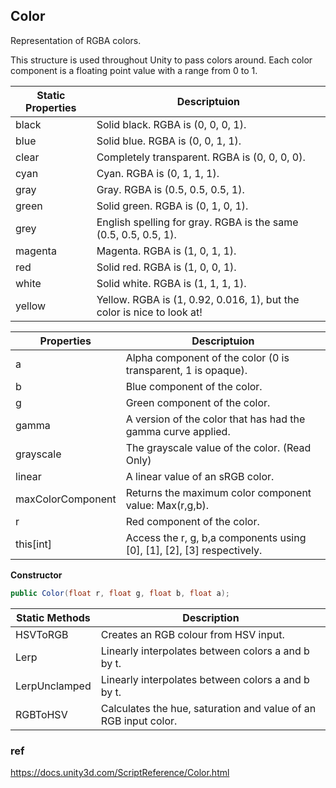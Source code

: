## Color 

Representation of RGBA colors.

This structure is used throughout Unity to pass colors around. Each color component is a floating point value with a range from 0 to 1.

| Static Properties | Descriptuion |
| --- | --- |
| black | Solid black. RGBA is (0, 0, 0, 1). |
| blue | Solid blue. RGBA is (0, 0, 1, 1). |
| clear | Completely transparent. RGBA is (0, 0, 0, 0). |
| cyan | Cyan. RGBA is (0, 1, 1, 1). |
| gray | Gray. RGBA is (0.5, 0.5, 0.5, 1). |
| green | Solid green. RGBA is (0, 1, 0, 1). |
| grey | English spelling for gray. RGBA is the same (0.5, 0.5, 0.5, 1). |
| magenta | Magenta. RGBA is (1, 0, 1, 1). |
| red | Solid red. RGBA is (1, 0, 0, 1). |
| white | Solid white. RGBA is (1, 1, 1, 1). |
| yellow | Yellow. RGBA is (1, 0.92, 0.016, 1), but the color is nice to look at! |

| Properties | Descriptuion |
| --- | --- |
| a | Alpha component of the color (0 is transparent, 1 is opaque). 
| b | Blue component of the color. |
| g | Green component of the color. |
| gamma | A version of the color that has had the gamma curve applied. |
| grayscale | The grayscale value of the color. (Read Only) |
| linear | A linear value of an sRGB color. |
| maxColorComponent | Returns the maximum color component value: Max(r,g,b). |
| r | Red component of the color. |
| this[int] | Access the r, g, b,a components using [0], [1], [2], [3] respectively. |


**Constructor** 
```cs
public Color(float r, float g, float b, float a);
```


| Static Methods | Description |
| --- | --- |
| HSVToRGB | Creates an RGB colour from HSV input. |
| Lerp | Linearly interpolates between colors a and b by t. |
| LerpUnclamped | Linearly interpolates between colors a and b by t. |
| RGBToHSV | Calculates the hue, saturation and value of an RGB input color. |


### ref 
https://docs.unity3d.com/ScriptReference/Color.html
